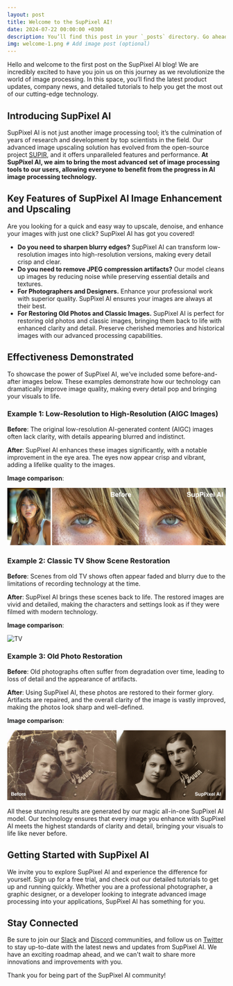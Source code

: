 ```yaml
---
layout: post
title: Welcome to the SupPixel AI!
date: 2024-07-22 00:00:00 +0300
description: You’ll find this post in your `_posts` directory. Go ahead and edit it and re-build the site to see your changes. # Add post description (optional)
img: welcome-1.png # Add image post (optional)
---
```

Hello and welcome to the first post on the SupPixel AI blog! We are incredibly excited to have you join us on this journey as we revolutionize the world of image processing. In this space, you’ll find the latest product updates, company news, and detailed tutorials to help you get the most out of our cutting-edge technology.

## Introducing SupPixel AI

SupPixel AI is not just another image processing tool; it’s the culmination of years of research and development by top scientists in the field. Our advanced image upscaling solution has evolved from the open-source project [SUPIR](supir.xpixel.group), and it offers unparalleled features and performance. **At SupPixel AI, we aim to bring the most advanced set of image processing tools to our users, allowing everyone to benefit from the progress in AI image processing technology.**

## Key Features of SupPixel AI Image Enhancement and Upscaling

Are you looking for a quick and easy way to upscale, denoise, and enhance your images with just one click? SupPixel AI has got you covered!

- **Do you need to sharpen blurry edges?** SupPixel AI can transform low-resolution images into high-resolution versions, making every detail crisp and clear.
- **Do you need to remove JPEG compression artifacts?** Our model cleans up images by reducing noise while preserving essential details and textures.
- **For Photographers and Designers.** Enhance your professional work with superior quality. SupPixel AI ensures your images are always at their best.
- **For Restoring Old Photos and Classic Images.** SupPixel AI is perfect for restoring old photos and classic images, bringing them back to life with enhanced clarity and detail. Preserve cherished memories and historical images with our advanced processing capabilities.

## Effectiveness Demonstrated

To showcase the power of SupPixel AI, we’ve included some before-and-after images below. These examples demonstrate how our technology can dramatically improve image quality, making every detail pop and bringing your visuals to life.

### Example 1: Low-Resolution to High-Resolution (AIGC Images)

**Before**: The original low-resolution AI-generated content (AIGC) images often lack clarity, with details appearing blurred and indistinct.

**After**: SupPixel AI enhances these images significantly, with a notable improvement in the eye area. The eyes now appear crisp and vibrant, adding a lifelike quality to the images.

__Image comparison__:

![AIGC](assets/img/welcome-5-aigc.png)


### Example 2: Classic TV Show Scene Restoration

**Before**: Scenes from old TV shows often appear faded and blurry due to the limitations of recording technology at the time.

**After**: SupPixel AI brings these scenes back to life. The restored images are vivid and detailed, making the characters and settings look as if they were filmed with modern technology.

__Image comparison__:

![TV](assets/img/welcome-4.png)


### Example 3: Old Photo Restoration

**Before**: Old photographs often suffer from degradation over time, leading to loss of detail and the appearance of artifacts.

**After**: Using SupPixel AI, these photos are restored to their former glory. Artifacts are repaired, and the overall clarity of the image is vastly improved, making the photos look sharp and well-defined.

__Image comparison__:

![Old-Photo](assets/img/welcome-4-old-photo.png)


All these stunning results are generated by our magic all-in-one SupPixel AI model. Our technology ensures that every image you enhance with SupPixel AI meets the highest standards of clarity and detail, bringing your visuals to life like never before.

## Getting Started with SupPixel AI

We invite you to explore SupPixel AI and experience the difference for yourself. Sign up for a free trial, and check out our detailed tutorials to get up and running quickly. Whether you are a professional photographer, a graphic designer, or a developer looking to integrate advanced image processing into your applications, SupPixel AI has something for you.

## Stay Connected

Be sure to join our [Slack](https://join.slack.com/t/suppixelaicommunity/shared_invite/zt-2my92nxvm-SflsWFsJXAz5STbOG1qBTQ) and [Discord](https://discord.gg/P7qZmx4pZ2) communities, and follow us on [Twitter](https://x.com/SupPixelAI) to stay up-to-date with the latest news and updates from SupPixel AI. We have an exciting roadmap ahead, and we can't wait to share more innovations and improvements with you.

Thank you for being part of the SupPixel AI community!





